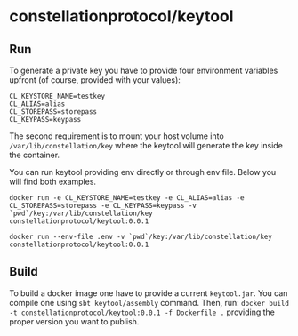 # constellationprotocol/keytool

## Run
To generate a private key you have to provide four environment variables upfront (of course, provided with your values):
```
CL_KEYSTORE_NAME=testkey
CL_ALIAS=alias
CL_STOREPASS=storepass
CL_KEYPASS=keypass
```

The second requirement is to mount your host volume into `/var/lib/constellation/key` where the keytool will generate the key inside the container.

You can run keytool providing env directly or through env file. Below you will find both examples.

```
docker run -e CL_KEYSTORE_NAME=testkey -e CL_ALIAS=alias -e CL_STOREPASS=storepass -e CL_KEYPASS=keypass -v `pwd`/key:/var/lib/constellation/key constellationprotocol/keytool:0.0.1
```

```
docker run --env-file .env -v `pwd`/key:/var/lib/constellation/key constellationprotocol/keytool:0.0.1
```

## Build
To build a docker image one have to provide a current `keytool.jar`. You can compile one using `sbt keytool/assembly` command.
Then, run: `docker build -t constellationprotocol/keytool:0.0.1 -f Dockerfile .` providing the proper version you want to publish.